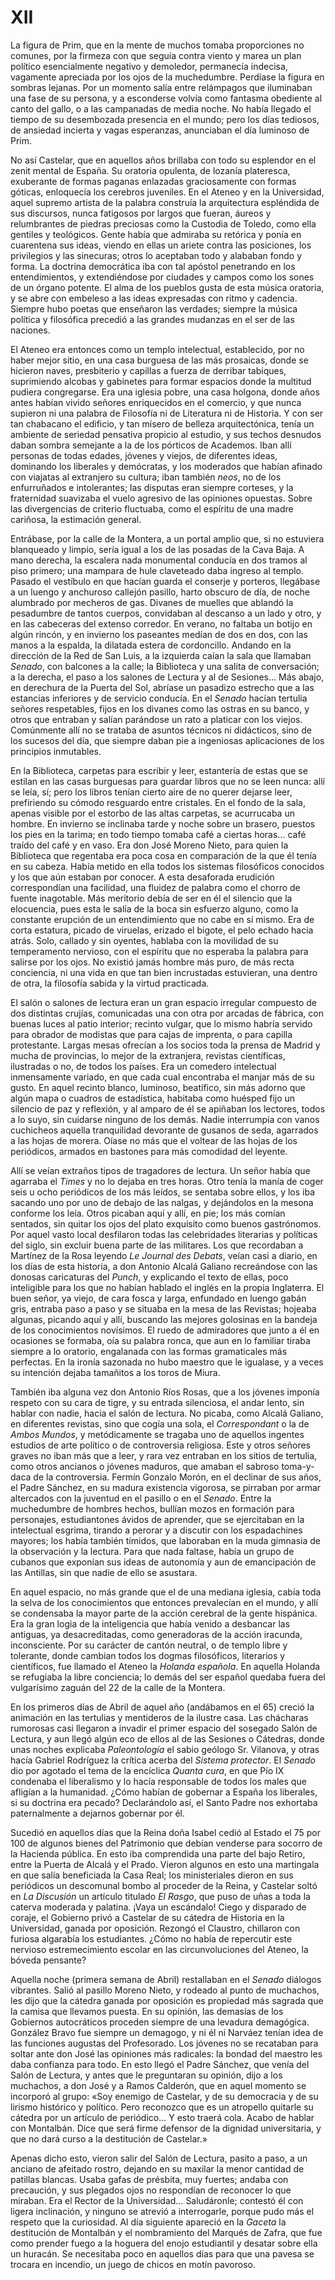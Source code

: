 # XII

La figura de Prim, que en la mente de muchos tomaba proporciones no comunes,
por la firmeza con que seguía contra viento y marea un plan político
esencialmente negativo y demoledor, permanecía indecisa, vagamente apreciada
por los ojos de la muchedumbre. Perdíase la figura en sombras lejanas. Por un
momento salía entre relámpagos que iluminaban una fase de su persona,
y a esconderse volvía como fantasma obediente al canto del gallo, o a las
campanadas de media noche. No había llegado el tiempo de su desembozada
presencia en el mundo; pero los días tediosos, de ansiedad incierta y vagas
esperanzas, anunciaban el día luminoso de Prim.

No así Castelar, que en aquellos años brillaba con todo su esplendor en el
zenit mental de España. Su oratoria opulenta, de lozanía plateresca, exuberante
de formas paganas enlazadas graciosamente con formas góticas, enloquecía los
cerebros juveniles. En el Ateneo y en la Universidad, aquel supremo artista de
la palabra construía la arquitectura espléndida de sus discursos, nunca
fatigosos por largos que fueran, áureos y relumbrantes de piedras preciosas
como la Custodia de Toledo, como ella gentiles y teológicos. Gente había que
admiraba su retórica y ponía en cuarentena sus ideas, viendo en ellas un ariete
contra las posiciones, los privilegios y las sinecuras; otros lo aceptaban todo
y alababan fondo y forma. La doctrina democrática iba con tal apóstol
penetrando en los entendimientos, y extendiéndose por ciudades y campos como
los sones de un órgano potente. El alma de los pueblos gusta de esta música
oratoria, y se abre con embeleso a las ideas expresadas con ritmo y cadencia.
Siempre hubo poetas que enseñaron las verdades; siempre la música política
y filosófica precedió a las grandes mudanzas en el ser de las naciones.

El Ateneo era entonces como un templo intelectual, establecido, por no haber
mejor sitio, en una casa burguesa de las más prosaicas, donde se hicieron
naves, presbiterio y capillas a fuerza de derribar tabiques, suprimiendo
alcobas y gabinetes para formar espacios donde la multitud pudiera congregarse.
Era una iglesia pobre, una casa holgona, donde años antes habían vivido señores
enriquecidos en el comercio, y que nunca supieron ni una palabra de Filosofía
ni de Literatura ni de Historia. Y con ser tan chabacano el edificio, y tan
mísero de belleza arquitectónica, tenía un ambiente de seriedad pensativa
propicio al estudio, y sus techos desnudos daban sombra semejante a la de los
pórticos de Academos. Iban allí personas de todas edades, jóvenes y viejos, de
diferentes ideas, dominando los liberales y demócratas, y los moderados que
habían afinado con viajatas al extranjero su cultura; iban también *neos*, no
de los enfurruñados e intolerantes; las disputas eran siempre corteses, y la
fraternidad suavizaba el vuelo agresivo de las opiniones opuestas. Sobre las
divergencias de criterio fluctuaba, como el espíritu de una madre cariñosa, la
estimación general.

Entrábase, por la calle de la Montera, a un portal amplio que, si no estuviera
blanqueado y limpio, sería igual a los de las posadas de la Cava Baja. A mano
derecha, la escalera nada monumental conducía en dos tramos al piso primero;
una mampara de hule claveteado daba ingreso al templo. Pasado el vestíbulo en
que hacían guarda el conserje y porteros, llegábase a un luengo y anchuroso
callejón pasillo, harto obscuro de día, de noche alumbrado por mecheros de gas.
Divanes de muelles que ablandó la pesadumbre de tantos cuerpos, convidaban al
descanso a un lado y otro, y en las cabeceras del extenso corredor. En verano,
no faltaba un botijo en algún rincón, y en invierno los paseantes medían de dos
en dos, con las manos a la espalda, la dilatada estera de cordoncillo. Andando
en la dirección de la Red de San Luis, a la izquierda caían la sala que
llamaban *Senado*, con balcones a la calle; la Biblioteca y una salita de
conversación; a la derecha, el paso a los salones de Lectura y al de
Sesiones... Más abajo, en derechura de la Puerta del Sol, abríase un pasadizo
estrecho que a las estancias inferiores y de servicio conducía. En el *Senado*
hacían tertulia señores respetables, fijos en los divanes como las ostras en su
banco, y otros que entraban y salían parándose un rato a platicar con los
viejos. Comúnmente allí no se trataba de asuntos técnicos ni didácticos, sino
de los sucesos del día, que siempre daban pie a ingeniosas aplicaciones de los
principios inmutables.

En la Biblioteca, carpetas para escribir y leer, estantería de estas que se
estilan en las casas burguesas para guardar libros que no se leen nunca: allí
se leía, sí; pero los libros tenían cierto aire de no querer dejarse leer,
prefiriendo su cómodo resguardo entre cristales. En el fondo de la sala, apenas
visible por el estorbo de las altas carpetas, se acurrucaba un hombre. En
invierno se inclinaba tarde y noche sobre un brasero, puestos los pies en la
tarima; en todo tiempo tomaba café a ciertas horas... café traído del café y en
vaso. Era don José Moreno Nieto, para quien la Biblioteca que regentaba era
poca cosa en comparación de la que él tenía en su cabeza. Había metido en ella
todos los sistemas filosóficos conocidos y los que aún estaban por conocer.
A esta desaforada erudición correspondían una facilidad, una fluidez de palabra
como el chorro de fuente inagotable. Más meritorio debía de ser en él el
silencio que la elocuencia, pues esta le salía de la boca sin esfuerzo alguno,
como la constante erupción de un entendimiento que no cabe en sí mismo.  Era de
corta estatura, picado de viruelas, erizado el bigote, el pelo echado hacia
atrás. Solo, callado y sin oyentes, hablaba con la movilidad de su temperamento
nervioso, con el espíritu que no esperaba la palabra para salirse por los ojos.
No existió jamás hombre más puro, de más recta conciencia, ni una vida en que
tan bien incrustadas estuvieran, una dentro de otra, la filosofía sabida y la
virtud practicada.

El salón o salones de lectura eran un gran espacio irregular compuesto de dos
distintas crujías, comunicadas una con otra por arcadas de fábrica, con buenas
luces al patio interior; recinto vulgar, que lo mismo habría servido para
obrador de modistas que para cajas de imprenta, o para capilla protestante.
Largas mesas ofrecían a los socios toda la prensa de Madrid y mucha de
provincias, lo mejor de la extranjera, revistas científicas, ilustradas o no,
de todos los países. Era un comedero intelectual inmensamente variado, en que
cada cual encontraba el manjar más de su gusto. En aquel recinto blanco,
luminoso, beatífico, sin más adorno que algún mapa o cuadros de estadística,
habitaba como huésped fijo un silencio de paz y reflexión, y al amparo de él se
apiñaban los lectores, todos a lo suyo, sin cuidarse ninguno de los demás.
Nadie interrumpía con vanos cuchicheos aquella tranquilidad devorante de
gusanos de seda, agarrados a las hojas de morera. Oíase no más que el voltear
de las hojas de los periódicos, armados en bastones para más comodidad del
leyente.

Allí se veían extraños tipos de tragadores de lectura. Un señor había que
agarraba el *Times* y no lo dejaba en tres horas. Otro tenía la manía de coger
seis u ocho periódicos de los más leídos, se sentaba sobre ellos, y los iba
sacando uno por uno de debajo de las nalgas, y dejándolos en la mesona conforme
los leía. Otros picaban aquí y allí, en pie; los más comían sentados, sin
quitar los ojos del plato exquisito como buenos gastrónomos. Por aquel vasto
local desfilaron todas las celebridades literarias y políticas del siglo, sin
excluir buena parte de las militares. Los que recordaban a Martínez de la Rosa
leyendo *Le Journal des Debats*, veían casi a diario, en los días de esta
historia, a don Antonio Alcalá Galiano recreándose con las donosas caricaturas
del *Punch*, y explicando el texto de ellas, poco inteligible para los que no
habían hablado el inglés en la propia Inglaterra. El buen señor, ya viejo, de
cara fosca y larga, enfundado en luengo gabán gris, entraba paso a paso y se
situaba en la mesa de las Revistas; hojeaba algunas, picando aquí y allí,
buscando las mejores golosinas en la bandeja de los conocimientos novísimos. El
ruedo de admiradores que junto a él en ocasiones se formaba, oía su palabra
ronca, que aun en lo familiar tiraba siempre a lo oratorio, engalanada con las
formas gramaticales más perfectas. En la ironía sazonada no hubo maestro que le
igualase, y a veces su intención dejaba tamañitos a los toros de Miura.

También iba alguna vez don Antonio Ríos Rosas, que a los jóvenes imponía
respeto con su cara de tigre, y su entrada silenciosa, el andar lento, sin
hablar con nadie, hacia el salón de lectura. No picaba, como Alcalá Galiano, en
diferentes revistas, sino que cogía una sola, el *Correspondant* o la de *Ambos
Mundos*, y metódicamente se tragaba uno de aquellos ingentes estudios de arte
político o de controversia religiosa. Este y otros señores graves no iban más
que a leer, y rara vez entraban en los sitios de tertulia, como otros ancianos
o jóvenes maduros, que amaban el sabroso toma-y-daca de la controversia. Fermín
Gonzalo Morón, en el declinar de sus años, el Padre Sánchez, en su madura
existencia vigorosa, se pirraban por armar altercados con la juventud en el
pasillo o en el *Senado*. Entre la muchedumbre de hombres hechos, bullían mozos
en formación para personajes, estudiantones ávidos de aprender, que se
ejercitaban en la intelectual esgrima, tirando a perorar y a discutir con los
espadachines mayores; los había también tímidos, que laboraban en la muda
gimnasia de la observación y la lectura. Para que nada faltase, había un grupo
de cubanos que exponían sus ideas de autonomía y aun de emancipación de las
Antillas, sin que nadie de ello se asustara.

En aquel espacio, no más grande que el de una mediana iglesia, cabía toda la
selva de los conocimientos que entonces prevalecían en el mundo, y allí se
condensaba la mayor parte de la acción cerebral de la gente hispánica. Era la
gran logia de la inteligencia que había venido a desbancar las antiguas, ya
desacreditadas, como generadoras de la acción iracunda, inconsciente. Por su
carácter de cantón neutral, o de templo libre y tolerante, donde cambian todos
los dogmas filosóficos, literarios y científicos, fue llamado el Ateneo la
*Holanda española*. En aquella Holanda se refugiaba la libre conciencia; lo
demás del ser español quedaba fuera del vulgarísimo zaguán del 22 de la calle
de la Montera.

En los primeros días de Abril de aquel año (andábamos en el 65) creció la
animación en las tertulias y mentideros de la ilustre casa. Las chácharas
rumorosas casi llegaron a invadir el primer espacio del sosegado Salón de
Lectura, y aun llegó algún eco de ellos al de las Sesiones o Cátedras, donde
unas noches explicaba *Paleontología* el sabio geólogo Sr. Vilanova, y otras
hacía Gabriel Rodríguez la crítica acerba del *Sistema protector*. El *Senado*
dio por agotado el tema de la encíclica *Quanta cura*, en que Pío IX condenaba
el liberalismo y lo hacía responsable de todos los males que afligían a la
humanidad. ¿Cómo habían de gobernar a España los liberales, si su doctrina era
pecado? Declarándolo así, el Santo Padre nos exhortaba paternalmente a dejarnos
gobernar por él.

Sucedió en aquellos días que la Reina doña Isabel cedió al Estado el 75 por 100
de algunos bienes del Patrimonio que debían venderse para socorro de la
Hacienda pública. En esto iba comprendida una parte del bajo Retiro, entre la
Puerta de Alcalá y el Prado. Vieron algunos en esto una martingala en que salía
beneficiada la Casa Real; los ministeriales dieron en sus periódicos un
descomunal bombo al proceder de la Reina, y Castelar soltó en *La Discusión* un
artículo titulado *El Rasgo*, que puso de uñas a toda la caterva moderada
y palatina. ¡Vaya un escándalo! Ciego y disparado de coraje, el Gobierno privó
a Castelar de su cátedra de Historia en la Universidad, ganada por oposición.
Rezongó el Claustro, chillaron con furiosa algarabía los estudiantes. ¿Cómo no
había de repercutir este nervioso estremecimiento escolar en las
circunvoluciones del Ateneo, la bóveda pensante?

Aquella noche (primera semana de Abril) restallaban en el *Senado* diálogos
vibrantes. Salió al pasillo Moreno Nieto, y rodeado al punto de muchachos, les
dijo que la cátedra ganada por oposición es propiedad más sagrada que la camisa
que llevamos puesta. En su opinión, las demasías de los Gobiernos autocráticos
proceden siempre de una levadura demagógica. González Bravo fue siempre un
demagogo, y ni él ni Narváez tenían idea de las funciones augustas del
Profesorado. Los jóvenes no se recataban para soltar ante don José las
opiniones más radicales: la bondad del maestro les daba confianza para todo. En
esto llegó el Padre Sánchez, que venía del Salón de Lectura, y antes que le
preguntaran su opinión, dijo a los muchachos, a don José y a Ramos Calderón,
que en aquel momento se incorporó al grupo: «Soy enemigo de Castelar, y de su
democracia y de su lirismo histórico y político. Pero reconozco que es un
atropello quitarle su cátedra por un artículo de periódico... Y esto traerá
cola. Acabo de hablar con Montalbán. Dice que será firme defensor de la
dignidad universitaria, y que no dará curso a la destitución de Castelar.»

Apenas dicho esto, vieron salir del Salón de Lectura, pasito a paso, a un
anciano de afeitado rostro, dejando en su maxilar la menor cantidad de patillas
blancas. Usaba gafas de présbita, muy fuertes; andaba con precaución, y sus
plegados ojos no respondían de reconocer lo que miraban.  Era el Rector de la
Universidad... Saludáronle; contestó él con ligera inclinación, y ninguno se
atrevió a interrogarle, porque pudo más el respeto que la curiosidad. Al día
siguiente apareció en la *Gaceta* la destitución de Montalbán y el nombramiento
del Marqués de Zafra, que fue como prender fuego a la hoguera del enojo
estudiantil y desatar sobre ella un huracán. Se necesitaba poco en aquellos
días para que una pavesa se trocara en incendio, un juego de chicos en motín
pavoroso.
